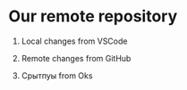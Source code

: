 # Our remote repository

1. Local changes from VSCode

2. Remote changes from GitHub

3. Срытпуы from Oks
